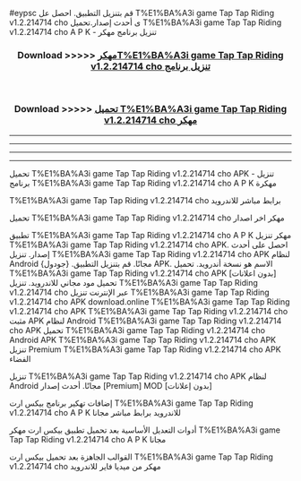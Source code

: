 #eypsc قم بتنزيل التطبيق. احصل عل T%E1%BA%A3i game Tap Tap Riding v1.2.214714 cho  ى أحدث إصدار.تحميل T%E1%BA%A3i game Tap Tap Riding v1.2.214714 cho  A P K - تنزيل برنامج مهكر



<div align="center">
<h3>Download >>>>> <a href="https://ar-sites.web.app/?ar= T%E1%BA%A3i game Tap Tap Riding v1.2.214714 cho ">مهكرT%E1%BA%A3i game Tap Tap Riding v1.2.214714 cho  تنزيل برنامج</a></h3><br>

<h3>Download >>>>> <a href="https://ar-sites.web.app/?ar= T%E1%BA%A3i game Tap Tap Riding v1.2.214714 cho ">تحميل T%E1%BA%A3i game Tap Tap Riding v1.2.214714 cho  مهكر</a></h3>
</div>


----------------------------------------------------------

----------------------------------------------------------

----------------------------------------------------------

----------------------------------------------------------


تحميل T%E1%BA%A3i game Tap Tap Riding v1.2.214714 cho  APK - تنزيل برنامج T%E1%BA%A3i game Tap Tap Riding v1.2.214714 cho  A P K مهكرة

T%E1%BA%A3i game Tap Tap Riding v1.2.214714 cho  برابط مباشر للاندرويد

تحميل T%E1%BA%A3i game Tap Tap Riding v1.2.214714 cho  مهكر اخر اصدار

تطبيق T%E1%BA%A3i game Tap Tap Riding v1.2.214714 cho  A P K مهكر
تنزيل T%E1%BA%A3i game Tap Tap Riding v1.2.214714 cho  APK. احصل على أحدث إصدار.
تنزيل T%E1%BA%A3i game Tap Tap Riding v1.2.214714 cho  APK لنظام Android مجانًا.
قم بتنزيل التطبيق. {جودول} APK. الاسم هو نسخة أندرويد.
تحميل T%E1%BA%A3i game Tap Tap Riding v1.2.214714 cho  APK [بدون اعلانات]
تحميل مود مجاني للاندرويد.
تنزيل T%E1%BA%A3i game Tap Tap Riding v1.2.214714 cho  عبر الإنترنت
تنزيل T%E1%BA%A3i game Tap Tap Riding v1.2.214714 cho  APK
download.online T%E1%BA%A3i game Tap Tap Riding v1.2.214714 cho  APK
T%E1%BA%A3i game Tap Tap Riding v1.2.214714 cho  مثبت APK لنظام Android
T%E1%BA%A3i game Tap Tap Riding v1.2.214714 cho  APK
تحميل T%E1%BA%A3i game Tap Tap Riding v1.2.214714 cho  Android APK
T%E1%BA%A3i game Tap Tap Riding v1.2.214714 cho  APK تنزيل Premium
T%E1%BA%A3i game Tap Tap Riding v1.2.214714 cho  APK الفضاء

تنزيل T%E1%BA%A3i game Tap Tap Riding v1.2.214714 cho  APK لنظام Android مجانًا. أحدث إصدار [Premium] MOD [بدون إعلانات]

إضافات تهكير برنامج بيكس ارت T%E1%BA%A3i game Tap Tap Riding v1.2.214714 cho  A P K للاندرويد برابط مباشر مجانا

أدوات التعديل الأساسية بعد تحميل تطبيق بيكس ارت مهكر T%E1%BA%A3i game Tap Tap Riding v1.2.214714 cho  A P K مجانا

القوالب الجاهزة بعد تحميل بيكس ارت T%E1%BA%A3i game Tap Tap Riding v1.2.214714 cho  مهكر من ميديا فاير للاندرويد



